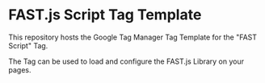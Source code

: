 # FAST.js Script Tag Template

This repository hosts the Google Tag Manager Tag Template for the "FAST Script" Tag.

The Tag can be used to load and configure the FAST.js Library on your pages.